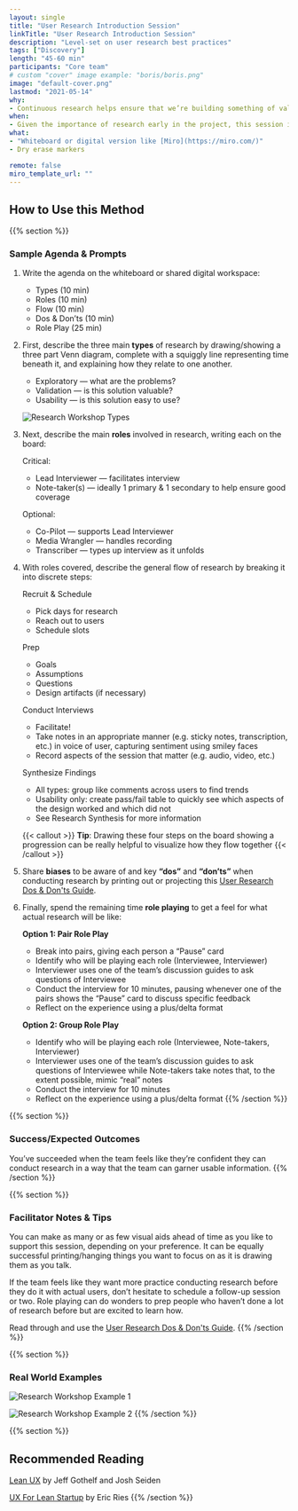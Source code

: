 ```yaml
---
layout: single
title: "User Research Introduction Session"
linkTitle: "User Research Introduction Session"
description: "Level-set on user research best practices"
tags: ["Discovery"]
length: "45-60 min"
participants: "Core team"
# custom "cover" image example: "boris/boris.png"
image: "default-cover.png" 
lastmod: "2021-05-14"
why: 
- Continuous research helps ensure that we’re building something of value at each step. Needs and problems live with people, so in order to create value we need a deep understanding of how well we're solving those problems. This session offers an overview of research best practices in order to align the team prior to the first stakeholder or user interviews they conduct.
when:
- Given the importance of research early in the project, this session is typically done as soon as possible after Kickoff in advance of any stakeholder interviews or exploratory user research.
what:
- "Whiteboard or digital version like [Miro](https://miro.com/)"
- Dry erase markers

remote: false
miro_template_url: "" 
---
```

## How to Use this Method

{{% section %}}
### Sample Agenda & Prompts
1. Write the agenda on the whiteboard or shared digital workspace:
   
   - Types (10 min)
   - Roles (10 min)
   - Flow (10 min)
   - Dos & Don’ts (10 min)
   - Role Play (25 min)

1. First, describe the three main **types** of research by drawing/showing a three part Venn diagram, complete with a squiggly line representing time beneath it, and explaining how they relate to one another.
   
   - Exploratory — what are the problems?
   - Validation — is this solution valuable?
   - Usability — is this solution easy to use?

   ![Research Workshop Types](/images/practices/user-research-introduction-session/research-types.jpg)

1. Next, describe the main **roles** involved in research, writing each on the board:
   
   Critical:
  
   - Lead Interviewer — facilitates interview
   - Note-taker(s) — ideally 1 primary & 1 secondary to help ensure good coverage
   
   Optional:
   
   - Co-Pilot — supports Lead Interviewer
   - Media Wrangler — handles recording
   - Transcriber — types up interview as it unfolds

1. With roles covered, describe the general flow of research by breaking it into discrete steps:
   
   Recruit & Schedule
   - Pick days for research
   - Reach out to users
   - Schedule slots
   
   Prep
   - Goals
   - Assumptions
   - Questions
   - Design artifacts (if necessary)
   
   Conduct Interviews
   - Facilitate!
   - Take notes in an appropriate manner (e.g. sticky notes, transcription, etc.) in voice of user, capturing sentiment using smiley faces
   - Record aspects of the session that matter (e.g. audio, video, etc.)
   
   Synthesize Findings
   - All types: group like comments across users to find trends
   - Usability only: create pass/fail table to quickly see which aspects of the design worked and which did not
   - See Research Synthesis for more information
   
   {{< callout >}}
   **Tip**: Drawing these four steps on the board showing a progression can be really helpful to visualize how they flow together
   {{< /callout >}}
   
1. Share **biases** to be aware of and key **“dos”** and **“don’ts”** when conducting research by printing out or projecting this [User Research Dos & Don'ts Guide](/practices/user-research-introduction-session/dos-and-donts).

1. Finally, spend the remaining time **role playing** to get a feel for what actual research will be like:
   
   **Option 1: Pair Role Play**
   - Break into pairs, giving each person a “Pause” card
   - Identify who will be playing each role (Interviewee, Interviewer)
   - Interviewer uses one of the team’s discussion guides to ask questions of Interviewee
   - Conduct the interview for 10 minutes, pausing whenever one of the pairs shows the “Pause” card to discuss specific feedback
   - Reflect on the experience using a plus/delta format
   
   **Option 2: Group Role Play**
   - Identify who will be playing each role (Interviewee, Note-takers, Interviewer)
   - Interviewer uses one of the team’s discussion guides to ask questions of Interviewee while Note-takers take notes that, to the extent possible, mimic “real” notes
   - Conduct the interview for 10 minutes
   - Reflect on the experience using a plus/delta format
{{% /section %}}

{{% section %}}
### Success/Expected Outcomes
You’ve succeeded when the team feels like they’re confident they can conduct research in a way that the team can garner usable information. 
{{% /section %}}

{{% section %}}
### Facilitator Notes & Tips
You can make as many or as few visual aids ahead of time as you like to support this session, depending on your preference. It can be equally successful printing/hanging things you want to focus on as it is drawing them as you talk.

If the team feels like they want more practice conducting research before they do it with actual users, don’t hesitate to schedule a follow-up session or two. Role playing can do wonders to prep people who haven’t done a lot of research before but are excited to learn how.

Read through and use the  [User Research Dos & Don'ts Guide](/practices/user-research-introduction-session/dos-and-donts).
{{% /section %}}

{{% section %}}
### Real World Examples
![Research Workshop Example 1](/images/practices/user-research-introduction-session/example-1.jpg)

![Research Workshop Example 2](/images/practices/user-research-introduction-session/example-2.jpg)
{{% /section %}}

{{% section %}}
## Recommended Reading
[Lean UX](https://www.oreilly.com/library/view/lean-ux/9781449366834/) by Jeff Gothelf and Josh Seiden

[UX For Lean Startup](https://www.amazon.com/UX-Lean-Startups-Experience-Research/dp/1449334911) by Eric Ries
{{% /section %}}